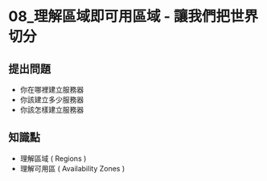 08_理解區域即可用區域 - 讓我們把世界切分
=======================================

## 提出問題

+ 你在哪裡建立服務器
+ 你該建立多少服務器
+ 你該怎樣建立服務器

## 知識點

+ 理解區域 ( Regions )
+ 理解可用區 ( Availability Zones )